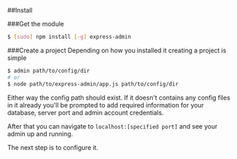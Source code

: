 ##Install

###Get the module

```bash
$ [sudo] npm install [-g] express-admin
```

###Create a project
Depending on how you installed it creating a project is simple
```bash
$ admin path/to/config/dir
# or
$ node path/to/express-admin/app.js path/to/config/dir
```

Either way the config path should exist. If it doesn't contains any config files in it already you'll be prompted to add required information for your database, server port and admin account credentials.

After that you can navigate to `localhost:[specified port]` and see your admin up and running.

The next step is to configure it.
